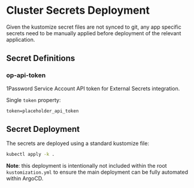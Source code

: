 # Cluster Secrets Deployment

Given the kustomize secret files are not synced to git, any app specific secrets need to be manually applied before deployment of the relevant application.

## Secret Definitions

### op-api-token

1Password Service Account API token for External Secrets integration.

Single `token` property:

```env
token=placeholder_api_token
```

## Secret Deployment

The secrets are deployed using a standard kustomize file:

```sh
kubectl apply -k .
```

**Note**: this deployment is intentionally not included within the root `kustomization.yml` to ensure the main deployment can be fully automated within ArgoCD.
